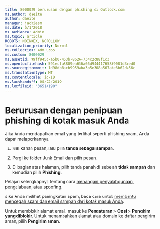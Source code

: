 ```yaml
---
title: 8000029 berurusan dengan phishing di Outlook.com
ms.author: daeite
author: daeite
manager: jackiesm
ms.date: 5/1/2018
ms.audience: Admin
ms.topic: article
ROBOTS: NOINDEX, NOFOLLOW
localization_priority: Normal
ms.collection: Adm_O365
ms.custom: 8000029
ms.assetid: 99ff945c-a5b0-463b-8626-734c2c88f1c3
ms.openlocfilehash: 591ecfa8809ea656a66d94441765859081d3ced0
ms.sourcegitcommit: 1d98db8acb9959aba3b5e308a567ade6b62da56c
ms.translationtype: MT
ms.contentlocale: id-ID
ms.lasthandoff: 08/22/2019
ms.locfileid: "36514190"
---
```

# <a name="deal-with-phishing-scams-in-your-inbox"></a>Berurusan dengan penipuan phishing di kotak masuk Anda

Jika Anda mendapatkan email yang terlihat seperti phishing scam, Anda dapat melaporkannya.
  
1. Klik kanan pesan, lalu pilih **tanda sebagai sampah**. 
    
2. Pergi ke folder Junk Email dan pilih pesan.
    
3. Di bagian atas halaman, pilih tanda panah di sebelah **tidak sampah** dan kemudian pilih **Phishing**. 
    
Pelajari selengkapnya tentang cara [menangani penyalahgunaan, pengelabuan, atau spoofing](https://go.microsoft.com/fwlink/p/?linkid=873139).
  
Jika Anda melihat peningkatan spam, baca cara untuk [membantu mencegah spam dan email sampah dari kotak masuk Anda](https://go.microsoft.com/fwlink/p/?linkid=873140).
  
Untuk memblokir alamat email, masuk ke **Pengaturan** \> **Opsi** \> **Pengirim yang diblokir**. Untuk menambahkan alamat atau domain ke daftar pengirim aman, pilih **Pengirim aman**. 
  

